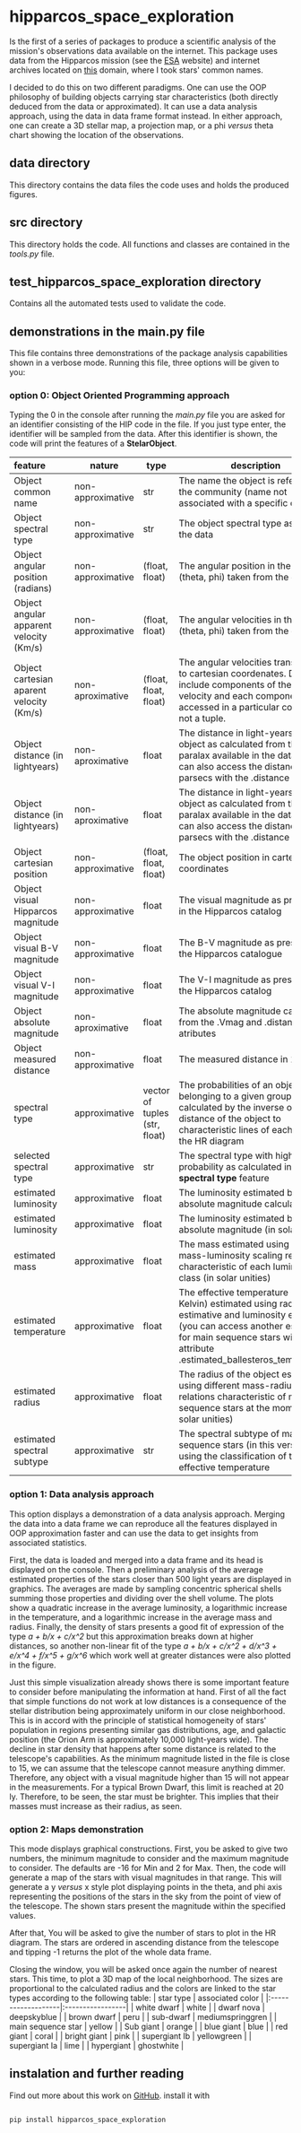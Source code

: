 # hipparcos_space_exploration
Is the first of a series of packages to produce a scientific analysis of the mission's observations data available on the internet. This package uses data from the Hipparcos mission (see the [ESA](https://www.cosmos.esa.int/web/hipparcos) website) and internet archives located on [this](https://www.universeguide.com/) domain, where I took stars' common names. 

I decided to do this on two different paradigms. One can use the OOP philosophy of building objects carrying star characteristics (both directly deduced from the data or approximated). It can use a data analysis approach, using the data in data frame format instead. In either approach, one can create a 3D stellar map, a projection map, or a phi *versus* theta chart showing the location of the observations. 

## data directory
This directory contains the data files the code uses and holds the produced figures.

## src directory
This directory holds the code. All functions and classes are contained in the *tools.py* file.

## test_hipparcos_space_exploration directory
Contains all the automated tests used to validate the code.

## demonstrations in the main.py file
This file contains three demonstrations of the package analysis capabilities shown in a verbose mode. Running this file, three options will be given to you: 

### option 0: Object Oriented Programming approach

Typing the 0 in the console after running the *main.py* file you are asked for an identifier consisting of the HIP code in the file. If you just type enter, the identifier will be sampled from the data. After this identifier is shown, the code will print the features of a **StelarObject**. 

|            feature       | nature | type | description | access atribute|
|:------------------|------------------|------------------|------------------|-----------------------:|
|Object common name               |          non-approximative |  str| The name the object is referred to in the community (name not associated with a specific catalog)| .name|
|Object spectral type         |          non-approximative |  str| The object spectral type as given by the data|.measured_spectral_type|
|Object angular position (radians) |          non-approximative |  (float, float)| The angular position in the axis (theta, phi) taken from the data|(.theta, .phi)|
|Object angular apparent velocity (Km/s) |          non-approximative |  (float, float)| The angular velocities in the axis (theta, phi) taken from the data|(.vel_theta, .vel_phi)|
|Object cartesian aparent velocity (Km/s) |          non-aproximative |  (float, float, float)| The angular velocities transformed to cartesian coordenates. Do not include components of the radial velocity and each component is accessed in a particular component, not a tuple.|(.vel_x, .vel_y, .vel_z)|
|Object distance (in lightyears) |          non-aproximative |  float| The distance in light-years to the object as calculated from the paralax available in the data. One can also access the distance in parsecs with the .distance attribute|.distance_ly|
|Object distance (in lightyears) |          non-aproximative |  float| The distance in light-years to the object as calculated from the paralax available in the data. One can also access the distance in parsecs with the .distance attribute|.distance_ly|
|Object cartesian position |          non-approximative |  (float, float, float)| The object position in cartesian coordinates|(.x, .y, .z)|
|Object visual Hipparcos magnitude | non-approximative |  float| The visual magnitude as presented in the Hipparcos catalog |.Vmag|
|Object visual B-V magnitude |          non-approximative |  float| The B-V magnitude as presented in the Hipparcos catalogue| .B-V|
|Object visual V-I magnitude | non-approximative |  float| The V-I magnitude as presented in the Hipparcos catalog |.VI|
|Object absolute magnitude|         non-aproximative |  float| The absolute magnitude calculated from the .Vmag and .distance atributes| .absolute_magnitude|
|Object measured distance|         non-approximative |  float| The measured distance in 1997| .measured_distance|
|spectral type|     approximative | vector of tuples (str, float) | The probabilities of an object belonging to a given group calculated by the inverse of the distance of the object to characteristic lines of each group in the HR diagram| .spectral_type_probabilities|
|selected spectral type|     approximative | str| The spectral type with highest probability as calculated in the **spectral type** feature| .spectral_type|
|estimated luminosity|     approximative | float| The luminosity estimated by the absolute magnitude calculated| .estimated_luminosity|
|estimated luminosity|     approximative | float| The luminosity estimated by the absolute magnitude (in solar unities)| .estimated_luminosity|
|estimated mass|  approximative | float| The mass estimated using different mass-luminosity scaling relations characteristic of each luminosity class (in solar unities)| .estimated_mass|
|estimated temperature|  approximative | float| The effective temperature (in Kelvin) estimated using radius estimative and luminosity estimative (you can access another estimative for main sequence stars with the attribute .estimated_ballesteros_temperature)| .estimated_effective_temperature |
|estimated radius|  approximative | float| The radius of the object estimated using different mass-radius scaling relations characteristic of main sequence stars at the moment (in solar unities)| .estimated_radius|
|estimated spectral subtype|  approximative | str| The spectral subtype of main sequence stars (in this version) using the classification of their effective temperature| .spectral_subtype|

### option 1: Data analysis approach
This option displays a demonstration of a data analysis approach. Merging the data into a data frame we can reproduce all the features displayed in OOP approximation faster and can use the data to get insights from associated statistics.

First, the data is loaded and merged into a data frame and its head is displayed on the console. Then a preliminary analysis of the average estimated properties of the stars closer than 500 light years are displayed in graphics. The averages are made by sampling concentric spherical shells summing those properties and dividing over the shell volume. The plots show a quadratic increase in the average luminosity, a logarithmic increase in the temperature, and a logarithmic increase in the average mass and radius. Finally, the density of stars presents a good fit of expression of the type *a + b/x + c/x^2* but this approximation breaks down at higher distances, so another non-linear fit of the type *a + b/x + c/x^2 + d/x^3 + e/x^4 + f/x^5 + g/x^6*  which work well at greater distances were also plotted in the figure. 

Just this simple visualization already shows there is some important feature to consider before manipulating the information at hand. First of all the fact that simple functions do not work at low distances is a consequence of the stellar distribution being approximately uniform in our close neighborhood. This is in accord with the principle of statistical homogeneity of stars' population in regions presenting similar gas distributions, age, and galactic position (the Orion Arm is approximately 10,000 light-years wide). The decline in star density that happens after some distance is related to the telescope's capabilities. As the minimum magnitude listed in the file is close to 15, we can assume that the telescope cannot measure anything dimmer. Therefore, any object with a visual magnitude higher than 15 will not appear in the measurements. For a typical Brown Dwarf, this limit is reached at 20 ly. Therefore, to be seen, the star must be brighter. This implies that their masses must increase as their radius, as seen. 


### option 2: Maps demonstration
This mode displays graphical constructions. First, you be asked to give two numbers, the minimum magnitude to consider and the maximum magnitude to consider. The defaults are -16 for Min and 2 for Max. Then, the code will generate a map of the stars with visual magnitudes in that range. This will generate a y *versus* x style plot displaying points in the theta, and phi axis representing the positions of the stars in the sky from the point of view of the telescope. The shown stars present the magnitude within the specified values. 

After that, You will be asked to give the number of stars to plot in the HR diagram. The stars are ordered in ascending distance from the telescope and tipping -1 returns the plot of the whole data frame.

Closing the window, you will be asked once again the number of nearest stars. This time, to plot a 3D map of the local neighborhood. The sizes are proportional to the calculated radius and the colors are linked to the star types according to the following table: 
|    star type       | associated color |
|:-------------------|:-----------------|
| white dwarf        | white            |
| dwarf nova         | deepskyblue      |
| brown dwarf        | peru             |
| sub-dwarf          | mediumspringgren |
| main sequence star | yellow           |
| Sub giant          | orange           |
| blue giant         | blue             |
| red giant          | coral            |
| bright giant       | pink             |
| supergiant Ib      | yellowgreen      |
| supergiant Ia      | lime             |
| hypergiant         | ghostwhite       | 

## instalation and further reading

Find out more about this work on [GitHub](https://datacamp.com). 
install it with 
```

pip install hipparcos_space_exploration
```